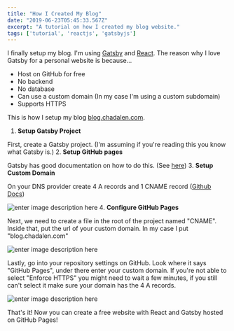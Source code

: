 ```yaml
---
title: "How I Created My Blog"
date: "2019-06-23T05:45:33.567Z"
excerpt: "A tutorial on how I created my blog website."
tags: ['tutorial', 'reactjs', 'gatsbyjs']
---
```


I finally setup my blog. I'm using [Gatsby](https://www.gatsbyjs.org/) and [React](https://reactjs.org/). The reason why I love Gatsby for a personal website is because...

 - Host on GitHub for free
 - No backend
 - No database
 - Can use a custom domain (In my case I'm using a custom subdomain)
 - Supports HTTPS

This is how I setup my blog [blog.chadalen.com](blog.chadalen.com).

 1. **Setup Gatsby Project**

First, create a Gatsby project. (I'm assuming if you're reading this you know what Gatsby is.)
 2. **Setup GitHub pages**

 Gatsby has good documentation on how to do this. (See [here](https://www.gatsbyjs.org/docs/how-gatsby-works-with-github-pages/)) 
 3. **Setup Custom Domain**

On your DNS provider create 4 A records and 1 CNAME record ([Github Docs](https://help.github.com/en/articles/setting-up-an-apex-domain))

![enter image description here](https://i.imgur.com/Z92xbSX.png)
 4. **Configure GitHub Pages**

Next, we need to create a file in the root of the project named "CNAME". Inside that, put the url of your custom domain. In my case I put "blog.chadalen.com"

![enter image description here](https://i.imgur.com/8gMrG3e.png)

Lastly, go into your repository settings on GitHub. Look where it says "GitHub Pages", under there enter your custom domain. If you're not able to select "Enforce HTTPS" you might need to wait a few minutes, if you still can't select it make sure your domain has the 4 A records.

![enter image description here](https://i.imgur.com/sQw8hV7.png)

That's it! Now you can create a free website with React and Gatsby hosted on GitHub Pages!
